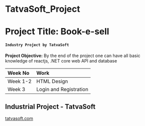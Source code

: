 # TatvaSoft_Project


# Project Title: Book-e-sell
#### **`Industry Project by TatvaSoft`**

**Project Objective:** By the end of the project one can have all basic knowledge of reactjs, .NET core web API and database

| Week No | Work |                 
| :-------- | :------- |
| Week 1-2 | HTML Design |
| Week 3 | Login and Registration |

## Industrial Project  - TatvaSoft


[tatvasoft.com](https://tatvasoft.com)

